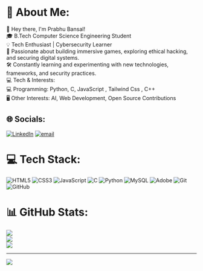 # 💫 About Me:
👋 Hey there, I'm Prabhu Bansal!<br>🎓 B.Tech Computer Science Engineering Student<br>💡 Tech Enthusiast  | Cybersecurity Learner<br>🚀 Passionate about building immersive games, exploring ethical hacking, and securing digital systems.<br>🛠️ Constantly learning and experimenting with new technologies, frameworks, and security practices.<br>💻 Tech & Interests:<br>💻 Programming: Python, C, JavaScript , Tailwind Css , C++<br>🖥️ Other Interests: AI, Web Development, Open Source Contributions


## 🌐 Socials:
[![LinkedIn](https://img.shields.io/badge/LinkedIn-%230077B5.svg?logo=linkedin&logoColor=white)](https://www.linkedin.com/in/prabhu-bansal-0186b2325/) [![email](https://img.shields.io/badge/Email-D14836?logo=gmail&logoColor=white)](mailto:bansalprabhu04@gmail.com) 

# 💻 Tech Stack:
![HTML5](https://img.shields.io/badge/html5-%23E34F26.svg?style=for-the-badge&logo=html5&logoColor=white) ![CSS3](https://img.shields.io/badge/css3-%231572B6.svg?style=for-the-badge&logo=css3&logoColor=white) ![JavaScript](https://img.shields.io/badge/javascript-%23323330.svg?style=for-the-badge&logo=javascript&logoColor=%23F7DF1E) ![C](https://img.shields.io/badge/c-%2300599C.svg?style=for-the-badge&logo=c&logoColor=white) ![Python](https://img.shields.io/badge/python-3670A0?style=for-the-badge&logo=python&logoColor=ffdd54) ![MySQL](https://img.shields.io/badge/mysql-4479A1.svg?style=for-the-badge&logo=mysql&logoColor=white) ![Adobe](https://img.shields.io/badge/adobe-%23FF0000.svg?style=for-the-badge&logo=adobe&logoColor=white) ![Git](https://img.shields.io/badge/git-%23F05033.svg?style=for-the-badge&logo=git&logoColor=white) ![GitHub](https://img.shields.io/badge/github-%23121011.svg?style=for-the-badge&logo=github&logoColor=white)
# 📊 GitHub Stats:
![](https://github-readme-stats.vercel.app/api?username=codewithprabhu&theme=default_repocard&hide_border=false&include_all_commits=false&count_private=false)<br/>
![](https://github-readme-streak-stats.herokuapp.com/?user=codewithprabhu&theme=default_repocard&hide_border=false)<br/>
![](https://github-readme-stats.vercel.app/api/top-langs/?username=codewithprabhu&theme=default_repocard&hide_border=false&include_all_commits=false&count_private=false&layout=compact)

---
[![](https://visitcount.itsvg.in/api?id=codewithprabhu&icon=0&color=0)](https://visitcount.itsvg.in)

<!-- Proudly created with GPRM ( https://gprm.itsvg.in ) -->
